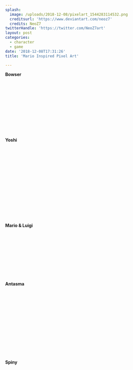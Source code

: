 ```yaml
---
splash:
  image: /uploads/2018-12-08/pixelart_1544283114532.png
  creditsurl: 'https://www.deviantart.com/neoz7'
  credits: NeoZ7
twitterHandle: 'https://twitter.com/NeoZ7art'
layout: post
categories:
  - character
  - game
date: '2018-12-08T17:31:26'
title: 'Mario Inspired Pixel Art'

---
```

<p><strong>Bowser</strong></p><figure contenteditable="false"><img src="data:image/svg+xml;utf8,&lt;svg xmlns=&quot;http://www.w3.org/2000/svg&quot; xmlns:xlink=&quot;http://www.w3.org/1999/xlink&quot; width=&quot;141&quot; height=&quot;166&quot;&gt;&lt;/svg&gt;" width="141" height="166" data-src="/uploads/2018-12-08/pixelart_1544283253175.png"></figure><p><strong>Yoshi</strong></p><figure contenteditable="false"><img src="data:image/svg+xml;utf8,&lt;svg xmlns=&quot;http://www.w3.org/2000/svg&quot; xmlns:xlink=&quot;http://www.w3.org/1999/xlink&quot; width=&quot;166&quot; height=&quot;230&quot;&gt;&lt;/svg&gt;" width="166" height="230" data-src="/uploads/2018-12-08/pixelart_1544283944465.png"></figure><p><strong>Mario &amp; Luigi</strong></p><figure contenteditable="false"><img src="data:image/svg+xml;utf8,&lt;svg xmlns=&quot;http://www.w3.org/2000/svg&quot; xmlns:xlink=&quot;http://www.w3.org/1999/xlink&quot; width=&quot;148&quot; height=&quot;143&quot;&gt;&lt;/svg&gt;" width="148" height="143" data-src="/uploads/2018-12-08/pixelart_1544283991596.png"></figure><p><strong>Antasma</strong></p><figure contenteditable="false"><img src="data:image/svg+xml;utf8,&lt;svg xmlns=&quot;http://www.w3.org/2000/svg&quot; xmlns:xlink=&quot;http://www.w3.org/1999/xlink&quot; width=&quot;202&quot; height=&quot;207&quot;&gt;&lt;/svg&gt;" width="202" height="207" data-src="/uploads/2018-12-08/pixelart_1544284080345.png"></figure><p><strong>Spiny</strong></p><figure contenteditable="false"><img src="data:image/svg+xml;utf8,&lt;svg xmlns=&quot;http://www.w3.org/2000/svg&quot; xmlns:xlink=&quot;http://www.w3.org/1999/xlink&quot; width=&quot;300&quot; height=&quot;190&quot;&gt;&lt;/svg&gt;" width="300" height="190" data-src="/uploads/2018-12-08/pixelart_1544284123113.png"></figure><p><strong><span class="ql-cursor">﻿﻿</span></strong></p>